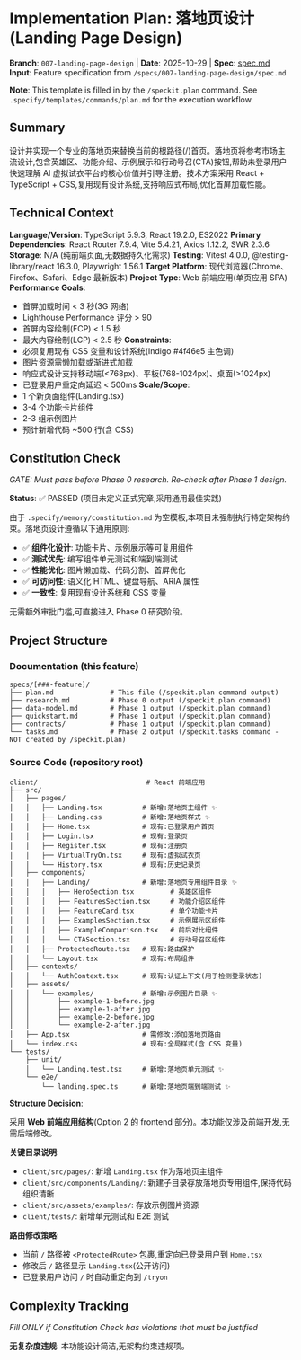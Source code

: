 # Implementation Plan: 落地页设计 (Landing Page Design)

**Branch**: `007-landing-page-design` | **Date**: 2025-10-29 | **Spec**: [spec.md](./spec.md)
**Input**: Feature specification from `/specs/007-landing-page-design/spec.md`

**Note**: This template is filled in by the `/speckit.plan` command. See `.specify/templates/commands/plan.md` for the execution workflow.

## Summary

设计并实现一个专业的落地页来替换当前的根路径(/)首页。落地页将参考市场主流设计,包含英雄区、功能介绍、示例展示和行动号召(CTA)按钮,帮助未登录用户快速理解 AI 虚拟试衣平台的核心价值并引导注册。技术方案采用 React + TypeScript + CSS,复用现有设计系统,支持响应式布局,优化首屏加载性能。

## Technical Context

**Language/Version**: TypeScript 5.9.3, React 19.2.0, ES2022
**Primary Dependencies**: React Router 7.9.4, Vite 5.4.21, Axios 1.12.2, SWR 2.3.6
**Storage**: N/A (纯前端页面,无数据持久化需求)
**Testing**: Vitest 4.0.0, @testing-library/react 16.3.0, Playwright 1.56.1
**Target Platform**: 现代浏览器(Chrome、Firefox、Safari、Edge 最新版本)
**Project Type**: Web 前端应用(单页应用 SPA)
**Performance Goals**:
  - 首屏加载时间 < 3 秒(3G 网络)
  - Lighthouse Performance 评分 > 90
  - 首屏内容绘制(FCP) < 1.5 秒
  - 最大内容绘制(LCP) < 2.5 秒
**Constraints**:
  - 必须复用现有 CSS 变量和设计系统(Indigo #4f46e5 主色调)
  - 图片资源需懒加载或渐进式加载
  - 响应式设计支持移动端(<768px)、平板(768-1024px)、桌面(>1024px)
  - 已登录用户重定向延迟 < 500ms
**Scale/Scope**:
  - 1 个新页面组件(Landing.tsx)
  - 3-4 个功能卡片组件
  - 2-3 组示例图片
  - 预计新增代码 ~500 行(含 CSS)

## Constitution Check

*GATE: Must pass before Phase 0 research. Re-check after Phase 1 design.*

**Status**: ✅ PASSED (项目未定义正式宪章,采用通用最佳实践)

由于 `.specify/memory/constitution.md` 为空模板,本项目未强制执行特定架构约束。落地页设计遵循以下通用原则:

- ✅ **组件化设计**: 功能卡片、示例展示等可复用组件
- ✅ **测试优先**: 编写组件单元测试和端到端测试
- ✅ **性能优化**: 图片懒加载、代码分割、首屏优化
- ✅ **可访问性**: 语义化 HTML、键盘导航、ARIA 属性
- ✅ **一致性**: 复用现有设计系统和 CSS 变量

无需额外审批门槛,可直接进入 Phase 0 研究阶段。

## Project Structure

### Documentation (this feature)

```
specs/[###-feature]/
├── plan.md              # This file (/speckit.plan command output)
├── research.md          # Phase 0 output (/speckit.plan command)
├── data-model.md        # Phase 1 output (/speckit.plan command)
├── quickstart.md        # Phase 1 output (/speckit.plan command)
├── contracts/           # Phase 1 output (/speckit.plan command)
└── tasks.md             # Phase 2 output (/speckit.tasks command - NOT created by /speckit.plan)
```

### Source Code (repository root)

```
client/                           # React 前端应用
├── src/
│   ├── pages/
│   │   ├── Landing.tsx          # 新增:落地页主组件 ✨
│   │   ├── Landing.css          # 新增:落地页样式 ✨
│   │   ├── Home.tsx             # 现有:已登录用户首页
│   │   ├── Login.tsx            # 现有:登录页
│   │   ├── Register.tsx         # 现有:注册页
│   │   ├── VirtualTryOn.tsx     # 现有:虚拟试衣页
│   │   └── History.tsx          # 现有:历史记录页
│   ├── components/
│   │   ├── Landing/             # 新增:落地页专用组件目录 ✨
│   │   │   ├── HeroSection.tsx         # 英雄区组件
│   │   │   ├── FeaturesSection.tsx     # 功能介绍区组件
│   │   │   ├── FeatureCard.tsx         # 单个功能卡片
│   │   │   ├── ExamplesSection.tsx     # 示例展示区组件
│   │   │   ├── ExampleComparison.tsx   # 前后对比组件
│   │   │   └── CTASection.tsx          # 行动号召区组件
│   │   ├── ProtectedRoute.tsx   # 现有:路由保护
│   │   └── Layout.tsx           # 现有:布局组件
│   ├── contexts/
│   │   └── AuthContext.tsx      # 现有:认证上下文(用于检测登录状态)
│   ├── assets/
│   │   └── examples/            # 新增:示例图片目录 ✨
│   │       ├── example-1-before.jpg
│   │       ├── example-1-after.jpg
│   │       ├── example-2-before.jpg
│   │       └── example-2-after.jpg
│   ├── App.tsx                  # 需修改:添加落地页路由
│   └── index.css                # 现有:全局样式(含 CSS 变量)
└── tests/
    ├── unit/
    │   └── Landing.test.tsx     # 新增:落地页单元测试 ✨
    └── e2e/
        └── landing.spec.ts      # 新增:落地页端到端测试 ✨
```

**Structure Decision**:

采用 **Web 前端应用结构**(Option 2 的 frontend 部分)。本功能仅涉及前端开发,无需后端修改。

**关键目录说明**:
- `client/src/pages/`: 新增 `Landing.tsx` 作为落地页主组件
- `client/src/components/Landing/`: 新建子目录存放落地页专用组件,保持代码组织清晰
- `client/src/assets/examples/`: 存放示例图片资源
- `client/tests/`: 新增单元测试和 E2E 测试

**路由修改策略**:
- 当前 `/` 路径被 `<ProtectedRoute>` 包裹,重定向已登录用户到 `Home.tsx`
- 修改后 `/` 路径显示 `Landing.tsx`(公开访问)
- 已登录用户访问 `/` 时自动重定向到 `/tryon`

## Complexity Tracking

*Fill ONLY if Constitution Check has violations that must be justified*

**无复杂度违规**: 本功能设计简洁,无架构约束违规项。

